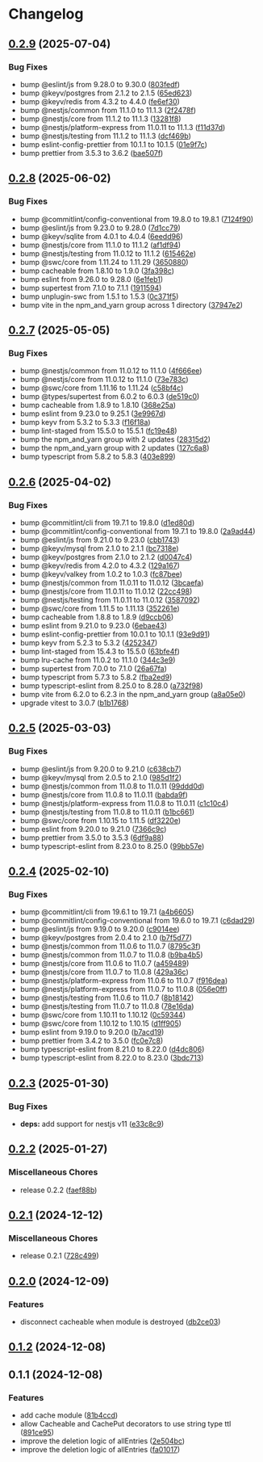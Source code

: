 # Changelog

## [0.2.9](https://github.com/MAXLZ1/nestjs-cacheable/compare/v0.2.8...v0.2.9) (2025-07-04)


### Bug Fixes

* bump @eslint/js from 9.28.0 to 9.30.0 ([803fedf](https://github.com/MAXLZ1/nestjs-cacheable/commit/803fedf9cc4580bc367a57e19ec40724d8532154))
* bump @keyv/postgres from 2.1.2 to 2.1.5 ([65ed623](https://github.com/MAXLZ1/nestjs-cacheable/commit/65ed6238a69bc5cb78283063dd0fa1e6f15f1835))
* bump @keyv/redis from 4.3.2 to 4.4.0 ([fe6ef30](https://github.com/MAXLZ1/nestjs-cacheable/commit/fe6ef304db4808ab4e3123653b7af1bb400fe233))
* bump @nestjs/common from 11.1.0 to 11.1.3 ([2f2478f](https://github.com/MAXLZ1/nestjs-cacheable/commit/2f2478ffb10de866d20f0a926cd3cfc2ef257162))
* bump @nestjs/core from 11.1.2 to 11.1.3 ([13281f8](https://github.com/MAXLZ1/nestjs-cacheable/commit/13281f8d16279f40c783c8c09b9398462ee175da))
* bump @nestjs/platform-express from 11.0.11 to 11.1.3 ([f11d37d](https://github.com/MAXLZ1/nestjs-cacheable/commit/f11d37d419ad4e8de984b47f33cbb649d4a1b0a6))
* bump @nestjs/testing from 11.1.2 to 11.1.3 ([dcf469b](https://github.com/MAXLZ1/nestjs-cacheable/commit/dcf469b703987494259a7dda56ba8c1dc7184290))
* bump eslint-config-prettier from 10.1.1 to 10.1.5 ([01e9f7c](https://github.com/MAXLZ1/nestjs-cacheable/commit/01e9f7c9c8af99967f453b77a83ce658708aabe9))
* bump prettier from 3.5.3 to 3.6.2 ([bae507f](https://github.com/MAXLZ1/nestjs-cacheable/commit/bae507f9e9d34b1856993e40c7df3d661b3c267d))

## [0.2.8](https://github.com/MAXLZ1/nestjs-cacheable/compare/v0.2.7...v0.2.8) (2025-06-02)


### Bug Fixes

* bump @commitlint/config-conventional from 19.8.0 to 19.8.1 ([7124f90](https://github.com/MAXLZ1/nestjs-cacheable/commit/7124f90fb3724f7d398339cc9fc803d6fc203d44))
* bump @eslint/js from 9.23.0 to 9.28.0 ([7d1cc79](https://github.com/MAXLZ1/nestjs-cacheable/commit/7d1cc79395f9730aceaef9e88e49969bee1d764f))
* bump @keyv/sqlite from 4.0.1 to 4.0.4 ([6eedd96](https://github.com/MAXLZ1/nestjs-cacheable/commit/6eedd969e7d47d5b6d6a9d43308fc61f03047b24))
* bump @nestjs/core from 11.1.0 to 11.1.2 ([af1df94](https://github.com/MAXLZ1/nestjs-cacheable/commit/af1df9451a31abc5cfd86cbab7e0ae2082b36358))
* bump @nestjs/testing from 11.0.12 to 11.1.2 ([615462e](https://github.com/MAXLZ1/nestjs-cacheable/commit/615462ecf548482ed1aaf909aa38a61ec1608ba4))
* bump @swc/core from 1.11.24 to 1.11.29 ([3650880](https://github.com/MAXLZ1/nestjs-cacheable/commit/36508802577e99084776fe0169c43328e6953c20))
* bump cacheable from 1.8.10 to 1.9.0 ([3fa398c](https://github.com/MAXLZ1/nestjs-cacheable/commit/3fa398c51709559da9bf6cc7ed2be2e688351e19))
* bump eslint from 9.26.0 to 9.28.0 ([6e1feb1](https://github.com/MAXLZ1/nestjs-cacheable/commit/6e1feb147f49aaf6b0c612366a9afade9f616489))
* bump supertest from 7.1.0 to 7.1.1 ([1911594](https://github.com/MAXLZ1/nestjs-cacheable/commit/19115945ab24e9c5e66291ddaa65d1a7557b0563))
* bump unplugin-swc from 1.5.1 to 1.5.3 ([0c371f5](https://github.com/MAXLZ1/nestjs-cacheable/commit/0c371f509833203dd1b898df9627a5f61a94ef72))
* bump vite in the npm_and_yarn group across 1 directory ([37947e2](https://github.com/MAXLZ1/nestjs-cacheable/commit/37947e2f17de62dea9f917f36cb7c97702bafcfc))

## [0.2.7](https://github.com/MAXLZ1/nestjs-cacheable/compare/v0.2.6...v0.2.7) (2025-05-05)


### Bug Fixes

* bump @nestjs/common from 11.0.12 to 11.1.0 ([4f666ee](https://github.com/MAXLZ1/nestjs-cacheable/commit/4f666ee8e0b57a977d037e8857f50618f52f2ab6))
* bump @nestjs/core from 11.0.12 to 11.1.0 ([73e783c](https://github.com/MAXLZ1/nestjs-cacheable/commit/73e783c30e497ec825596b2c6331dca6d88c56eb))
* bump @swc/core from 1.11.16 to 1.11.24 ([c58bf4c](https://github.com/MAXLZ1/nestjs-cacheable/commit/c58bf4cce9c2be5729580639f43a7466c24c1969))
* bump @types/supertest from 6.0.2 to 6.0.3 ([de519c0](https://github.com/MAXLZ1/nestjs-cacheable/commit/de519c07b09d7f59f0c8404af05b9adfd03c783a))
* bump cacheable from 1.8.9 to 1.8.10 ([368e25a](https://github.com/MAXLZ1/nestjs-cacheable/commit/368e25a7fd1016396bf58f4a58691da0fd958d82))
* bump eslint from 9.23.0 to 9.25.1 ([3e9967d](https://github.com/MAXLZ1/nestjs-cacheable/commit/3e9967d3b23d2c96f866f56dcd8f76e0dde3d1ef))
* bump keyv from 5.3.2 to 5.3.3 ([f16f18a](https://github.com/MAXLZ1/nestjs-cacheable/commit/f16f18a494436382cb6d622230634da0e317d155))
* bump lint-staged from 15.5.0 to 15.5.1 ([fc19e48](https://github.com/MAXLZ1/nestjs-cacheable/commit/fc19e48ccb5bf97ed6336f5fcdd68c4110fff26a))
* bump the npm_and_yarn group with 2 updates ([28315d2](https://github.com/MAXLZ1/nestjs-cacheable/commit/28315d26a94440014a92324e78063060bb0a9a82))
* bump the npm_and_yarn group with 2 updates ([127c6a8](https://github.com/MAXLZ1/nestjs-cacheable/commit/127c6a8c8b5eaffe1b45590c46ef2551ed0c3d0e))
* bump typescript from 5.8.2 to 5.8.3 ([403e899](https://github.com/MAXLZ1/nestjs-cacheable/commit/403e8999b31a2231215e7c3b0963d8d04a2f3207))

## [0.2.6](https://github.com/MAXLZ1/nestjs-cacheable/compare/v0.2.5...v0.2.6) (2025-04-02)


### Bug Fixes

* bump @commitlint/cli from 19.7.1 to 19.8.0 ([d1ed80d](https://github.com/MAXLZ1/nestjs-cacheable/commit/d1ed80ddfd70adccf45765ada9732e697582c897))
* bump @commitlint/config-conventional from 19.7.1 to 19.8.0 ([2a9ad44](https://github.com/MAXLZ1/nestjs-cacheable/commit/2a9ad440d20ff38fc922d840a29a73447a69f7cf))
* bump @eslint/js from 9.21.0 to 9.23.0 ([cbb1743](https://github.com/MAXLZ1/nestjs-cacheable/commit/cbb1743a680036c734b5186472dc3d08b3ce5feb))
* bump @keyv/mysql from 2.1.0 to 2.1.1 ([bc7318e](https://github.com/MAXLZ1/nestjs-cacheable/commit/bc7318e95c0c4cf8e147754efd9657895248e75c))
* bump @keyv/postgres from 2.1.0 to 2.1.2 ([d0047c4](https://github.com/MAXLZ1/nestjs-cacheable/commit/d0047c4e39485adc451da71519419578ee4ded43))
* bump @keyv/redis from 4.2.0 to 4.3.2 ([129a167](https://github.com/MAXLZ1/nestjs-cacheable/commit/129a1674d629b89c99710f607286cff7273b6edf))
* bump @keyv/valkey from 1.0.2 to 1.0.3 ([fc87bee](https://github.com/MAXLZ1/nestjs-cacheable/commit/fc87bee14b16f3d5ebba467f5bccca8369bc29cd))
* bump @nestjs/common from 11.0.11 to 11.0.12 ([3bcaefa](https://github.com/MAXLZ1/nestjs-cacheable/commit/3bcaefa06092cd1a77c608a5920d7981654347e7))
* bump @nestjs/core from 11.0.11 to 11.0.12 ([22cc498](https://github.com/MAXLZ1/nestjs-cacheable/commit/22cc498c1f415604013c64fe19ac0bf7f95f1657))
* bump @nestjs/testing from 11.0.11 to 11.0.12 ([3587092](https://github.com/MAXLZ1/nestjs-cacheable/commit/358709279159d679ff95eda6edbabc86e83b0c2a))
* bump @swc/core from 1.11.5 to 1.11.13 ([352261e](https://github.com/MAXLZ1/nestjs-cacheable/commit/352261ee7b2f8833a5485238c6633bfd3b29634d))
* bump cacheable from 1.8.8 to 1.8.9 ([d9ccb06](https://github.com/MAXLZ1/nestjs-cacheable/commit/d9ccb067788cbdb44653c81bcd0577535f45c782))
* bump eslint from 9.21.0 to 9.23.0 ([6ebae43](https://github.com/MAXLZ1/nestjs-cacheable/commit/6ebae43fe658c2ff8cad34d8cf035a7d6cb60976))
* bump eslint-config-prettier from 10.0.1 to 10.1.1 ([93e9d91](https://github.com/MAXLZ1/nestjs-cacheable/commit/93e9d916d285c22bc91f59e949a98118d3eabee2))
* bump keyv from 5.2.3 to 5.3.2 ([4252347](https://github.com/MAXLZ1/nestjs-cacheable/commit/42523478ef25238c4cf9e487fdbd223e80cb899d))
* bump lint-staged from 15.4.3 to 15.5.0 ([63bfe4f](https://github.com/MAXLZ1/nestjs-cacheable/commit/63bfe4f11c280c47d6b5c8fecf1ec6ff18d2a876))
* bump lru-cache from 11.0.2 to 11.1.0 ([344c3e9](https://github.com/MAXLZ1/nestjs-cacheable/commit/344c3e9c0f941a15a3312bfa16b4683b841e57c2))
* bump supertest from 7.0.0 to 7.1.0 ([26a67fa](https://github.com/MAXLZ1/nestjs-cacheable/commit/26a67fa078be15ecec59eb16ca1468c33732d744))
* bump typescript from 5.7.3 to 5.8.2 ([fba2ed9](https://github.com/MAXLZ1/nestjs-cacheable/commit/fba2ed92a69177566752143d4fa2e4efdf199634))
* bump typescript-eslint from 8.25.0 to 8.28.0 ([a732f98](https://github.com/MAXLZ1/nestjs-cacheable/commit/a732f98f8ff20cf839ce4d35604ca59f2cca60cd))
* bump vite from 6.2.0 to 6.2.3 in the npm_and_yarn group ([a8a05e0](https://github.com/MAXLZ1/nestjs-cacheable/commit/a8a05e0051ac6870284214df098dbe2caf6dd756))
* upgrade vitest to 3.0.7 ([b1b1768](https://github.com/MAXLZ1/nestjs-cacheable/commit/b1b1768dadf8d4e88ffb7912f9bb65032b492985))

## [0.2.5](https://github.com/MAXLZ1/nestjs-cacheable/compare/v0.2.4...v0.2.5) (2025-03-03)


### Bug Fixes

* bump @eslint/js from 9.20.0 to 9.21.0 ([c638cb7](https://github.com/MAXLZ1/nestjs-cacheable/commit/c638cb7ad75120a54b863def287d44b414a16b05))
* bump @keyv/mysql from 2.0.5 to 2.1.0 ([985d1f2](https://github.com/MAXLZ1/nestjs-cacheable/commit/985d1f21ccd7d32e20a0221acdbe4a7ecb6d539f))
* bump @nestjs/common from 11.0.8 to 11.0.11 ([99ddd0d](https://github.com/MAXLZ1/nestjs-cacheable/commit/99ddd0da529268bf151f4acd41d320d1f6f0593e))
* bump @nestjs/core from 11.0.8 to 11.0.11 ([babda9f](https://github.com/MAXLZ1/nestjs-cacheable/commit/babda9f34e9a1a6e3cf4503c4dd7222e06e08ff8))
* bump @nestjs/platform-express from 11.0.8 to 11.0.11 ([c1c10c4](https://github.com/MAXLZ1/nestjs-cacheable/commit/c1c10c4aaf247b19eca8c5b25fe6cf2a095c991e))
* bump @nestjs/testing from 11.0.8 to 11.0.11 ([b1bc661](https://github.com/MAXLZ1/nestjs-cacheable/commit/b1bc6614dc84850d760ceb6b063cdc1c39489e60))
* bump @swc/core from 1.10.15 to 1.11.5 ([df3220e](https://github.com/MAXLZ1/nestjs-cacheable/commit/df3220efa64ed898b630abb3e549b282300bd990))
* bump eslint from 9.20.0 to 9.21.0 ([7366c9c](https://github.com/MAXLZ1/nestjs-cacheable/commit/7366c9ce75b5cdeb9d8a2eab22622fe6b3359ab4))
* bump prettier from 3.5.0 to 3.5.3 ([6df9a88](https://github.com/MAXLZ1/nestjs-cacheable/commit/6df9a882b7274df2699296e533113f36dbf53841))
* bump typescript-eslint from 8.23.0 to 8.25.0 ([99bb57e](https://github.com/MAXLZ1/nestjs-cacheable/commit/99bb57ef8953dbbd498667b4a1cf723e90cd97e4))

## [0.2.4](https://github.com/MAXLZ1/nestjs-cacheable/compare/v0.2.3...v0.2.4) (2025-02-10)


### Bug Fixes

* bump @commitlint/cli from 19.6.1 to 19.7.1 ([a4b6605](https://github.com/MAXLZ1/nestjs-cacheable/commit/a4b66050f5109c394e9dc29e4818cb4c2fbbdbf4))
* bump @commitlint/config-conventional from 19.6.0 to 19.7.1 ([c6dad29](https://github.com/MAXLZ1/nestjs-cacheable/commit/c6dad29b03231dd7821fad8ef5ba7e801ff0d6e7))
* bump @eslint/js from 9.19.0 to 9.20.0 ([c9014ee](https://github.com/MAXLZ1/nestjs-cacheable/commit/c9014eecb7ce66d4ab514f5ee0d7e84cf3e8df99))
* bump @keyv/postgres from 2.0.4 to 2.1.0 ([b7f5d77](https://github.com/MAXLZ1/nestjs-cacheable/commit/b7f5d773262efd3341f12b58225f1b45cd41f46d))
* bump @nestjs/common from 11.0.6 to 11.0.7 ([8795c3f](https://github.com/MAXLZ1/nestjs-cacheable/commit/8795c3f5125c5e07952ffa3bb2a8c128ef7374f0))
* bump @nestjs/common from 11.0.7 to 11.0.8 ([b9ba4b5](https://github.com/MAXLZ1/nestjs-cacheable/commit/b9ba4b58362125fb50acb15c98631e2187f42c3f))
* bump @nestjs/core from 11.0.6 to 11.0.7 ([a459489](https://github.com/MAXLZ1/nestjs-cacheable/commit/a459489255a6bb8a33ff560a717f11395bcb1fa1))
* bump @nestjs/core from 11.0.7 to 11.0.8 ([429a36c](https://github.com/MAXLZ1/nestjs-cacheable/commit/429a36c11369aa7f18cde60b084e2461fafeec96))
* bump @nestjs/platform-express from 11.0.6 to 11.0.7 ([f916dea](https://github.com/MAXLZ1/nestjs-cacheable/commit/f916dea5d5872d5e17265aa51721301916dfc700))
* bump @nestjs/platform-express from 11.0.7 to 11.0.8 ([056e0ff](https://github.com/MAXLZ1/nestjs-cacheable/commit/056e0ffd13ee38f11637a0ac31ff700e9e8487dc))
* bump @nestjs/testing from 11.0.6 to 11.0.7 ([8b18142](https://github.com/MAXLZ1/nestjs-cacheable/commit/8b18142f5fd412c9d53f4d5f98c931bc92ebd8dc))
* bump @nestjs/testing from 11.0.7 to 11.0.8 ([78e16da](https://github.com/MAXLZ1/nestjs-cacheable/commit/78e16da31e57a620ad3ae336dab413701b15cd31))
* bump @swc/core from 1.10.11 to 1.10.12 ([0c59344](https://github.com/MAXLZ1/nestjs-cacheable/commit/0c59344452a7e6cace3f1ec03b9043fb6eca64a4))
* bump @swc/core from 1.10.12 to 1.10.15 ([d1ff905](https://github.com/MAXLZ1/nestjs-cacheable/commit/d1ff9055e0429950d49895be7876b1cd36d92c8f))
* bump eslint from 9.19.0 to 9.20.0 ([b7acd19](https://github.com/MAXLZ1/nestjs-cacheable/commit/b7acd19e5a203940351ce6a71a827c28b1604088))
* bump prettier from 3.4.2 to 3.5.0 ([fc0e7c8](https://github.com/MAXLZ1/nestjs-cacheable/commit/fc0e7c881a5b7748cd7c329c810a646c16e6a06c))
* bump typescript-eslint from 8.21.0 to 8.22.0 ([d4dc806](https://github.com/MAXLZ1/nestjs-cacheable/commit/d4dc8064a7f0e335d0ddeda907517d5050b852d7))
* bump typescript-eslint from 8.22.0 to 8.23.0 ([3bdc713](https://github.com/MAXLZ1/nestjs-cacheable/commit/3bdc7136d69923f043543047a8acb45f18c3d574))

## [0.2.3](https://github.com/MAXLZ1/nestjs-cacheable/compare/v0.2.2...v0.2.3) (2025-01-30)


### Bug Fixes

* **deps:** add support for nestjs v11 ([e33c8c9](https://github.com/MAXLZ1/nestjs-cacheable/commit/e33c8c9575db1b09f01b264adbd911b3e6a41e4c))

## [0.2.2](https://github.com/MAXLZ1/nestjs-cacheable/compare/v0.2.1...v0.2.2) (2025-01-27)


### Miscellaneous Chores

* release 0.2.2 ([faef88b](https://github.com/MAXLZ1/nestjs-cacheable/commit/faef88b6271e247086d1e095a19f076c1a0f8c24))

## [0.2.1](https://github.com/MAXLZ1/nestjs-cacheable/compare/v0.2.0...v0.2.1) (2024-12-12)


### Miscellaneous Chores

* release 0.2.1 ([728c499](https://github.com/MAXLZ1/nestjs-cacheable/commit/728c499052b6f0c786c52c518708854fbefe3416))

## [0.2.0](https://github.com/MAXLZ1/nestjs-cacheable/compare/v0.1.2...v0.2.0) (2024-12-09)


### Features

* disconnect cacheable when module is destroyed ([db2ce03](https://github.com/MAXLZ1/nestjs-cacheable/commit/db2ce03ddbc22cdf499b12aea62b2b84970bc1a1))

## [0.1.2](https://github.com/MAXLZ1/nestjs-cacheable/compare/v0.1.1...v0.1.2) (2024-12-08)


## 0.1.1 (2024-12-08)


### Features

* add cache module ([81b4ccd](https://github.com/MAXLZ1/nestjs-cacheable/commit/81b4ccd4f9459ba6ef6f3934c50babf14b5ab38c))
* allow Cacheable and CachePut decorators to use string type ttl ([891ce95](https://github.com/MAXLZ1/nestjs-cacheable/commit/891ce95fa3294d4290223fe408af7cdf1f95fbdb))
* improve the deletion logic of allEntries ([2e504bc](https://github.com/MAXLZ1/nestjs-cacheable/commit/2e504bce274320b9d3a4f239812d01ab58ca427d))
* improve the deletion logic of allEntries ([fa01017](https://github.com/MAXLZ1/nestjs-cacheable/commit/fa01017db2fe189f4f6574e89744e48784e2d16e))
